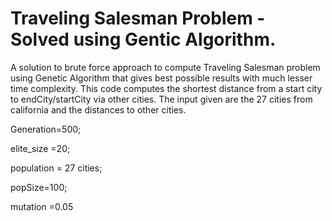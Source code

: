 # Traveling Salesman Problem - Solved using Gentic Algorithm.
A solution to brute force approach to compute Traveling Salesman problem using Genetic Algorithm that gives best possible results with much lesser time complexity. 
This code computes the shortest distance from a start city to endCity/startCity via other cities. 
The input given are the 27 cities from california and the distances to other cities.


Generation=500;

elite_size =20;

population = 27 cities;

popSize=100;

mutation =0.05
